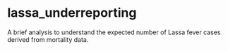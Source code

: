 # lassa_underreporting
A brief analysis to understand the expected number of Lassa fever cases derived from mortality data.
